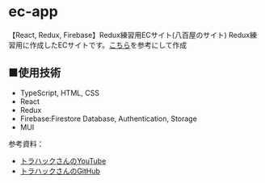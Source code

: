 # ec-app
【React, Redux, Firebase】Redux練習用ECサイト(八百屋のサイト)
Redux練習用に作成したECサイトです。<a href="https://www.youtube.com/user/1492tiger">こちら</a>を参考にして作成

## ■使用技術
<ul>
  <li>TypeScript, HTML, CSS
  <li>React
  <li>Redux
  <li>Firebase:Firestore Database, Authentication, Storage
  <li>MUI
</ul>

参考資料：
<ul>
  <li><a href="https://www.youtube.com/user/1492tiger">トラハックさんのYouTube</a></li>
  <li><a href="https://github.com/deatiger/ec-app-demo">トラハックさんのGitHub</a></li>
</ul>
